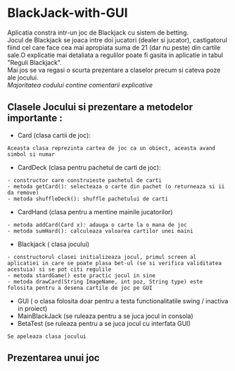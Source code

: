 # BlackJack-with-GUI
Aplicatia constra intr-un joc de Blackjack cu sistem de betting.\
Jocul de Blackjack se joaca intre doi jucatori (dealer si jucator), castigatorul fiind cel care face cea mai apropiata suma de 21 (dar nu peste) din cartile sale.O explicatie mai detaliata a regulilor poate fi gasita in aplicatie in tabul "Reguli Blackjack".\
Mai jos se va regasi o scurta prezentare a claselor precum si cateva poze ale jocului.\
_Majoritatea codului contine comentarii explicative_

## Clasele Jocului si prezentare a metodelor importante :
 - Card (clasa cartii de joc):
 ```
 Aceasta clasa reprezinta cartea de joc ca un obiect, aceasta avand simbol si numar
 ```
 - CardDeck (clasa pentru pachetul de carti de joc):
 ```
- constructor care construieste pachetul de carti
- metoda getCard(): selecteaza o carte din pachet (o returneaza si ii da remove)
- metoda shuffleDeck(): shuffle pachetului de carti
 ```
 - CardHand (clasa pentru a mentine mainile jucatorilor)
 ```
 - metoda addCard(Card x): adauga o carte la o mana de joc
 - metoda sumHard(): calculeaza valoarea cartilor unei maini
 ```
 - Blackjack ( clasa jocului)
 ```
 - constructorul clasei initializeaza jocul, primul screen al aplicatiei in care se poate plasa bet-ul (se si verifica validitatea acestuia) si se pot citi regulile
 - metoda stardGame() este practic jocul in sine
 - metoda drawCard(String ImageName, int poz, String type) este folosita pentru a desena cartile de joc pe GUI
 ```
 - GUI ( o clasa folosita doar pentru a testa functionalitatile swing / inactiva in proiect)
 - MainBlackJack (se ruleaza pentru a se juca jocul in consola)
 - BetaTest (se ruleaza pentru a se juca jocul cu interfata GUI)
  ```
  Se apeleaza clasa jocului
 ```
## Prezentarea unui joc

